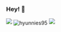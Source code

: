 ### Hey! 👋

<!--
**hyunnies95/hyunnies95** is a ✨ _special_ ✨ repository because its `README.md` (this file) appears on your GitHub profile.

Here are some ideas to get you started:

- 🔭 I’m currently working on ...
- 🌱 I’m currently learning ...
- 👯 I’m looking to collaborate on ...
- 🤔 I’m looking for help with ...
- 💬 Ask me about ...
- 📫 How to reach me: ...
- 😄 Pronouns: ...
- ⚡ Fun fact: ...
-->

<img src="https://github-readme-stats.vercel.app/api?username=hyunnies95&theme=dark&title_color=E75870&text_color=ffffff">
<img align="center" src="https://github-readme-streak-stats.herokuapp.com/?user=hyunnies95&theme=dark" alt="hyunnies95" />
<img src="https://visitor-badge.glitch.me/badge?page_id=hyunnies95">
